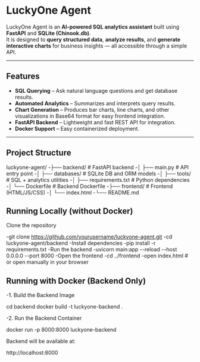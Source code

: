# LuckyOne Agent

LuckyOne Agent is an **AI-powered SQL analytics assistant** built using **FastAPI** and **SQLite (Chinook.db)**.  
It is designed to **query structured data**, **analyze results**, and **generate interactive charts** for business insights — all accessible through a simple API.

---

## Features

- **SQL Querying** – Ask natural language questions and get database results.
- **Automated Analytics** – Summarizes and interprets query results.
- **Chart Generation** – Produces bar charts, line charts, and other visualizations in Base64 format for easy frontend integration.
- **FastAPI Backend** – Lightweight and fast REST API for integration.
- **Docker Support** – Easy containerized deployment.

---

## Project Structure

luckyone-agent/
-├── backend/ # FastAPI backend
-│ ├── main.py # API entry point
-│ ├── databases/ # SQLite DB and ORM models
-│ ├── tools/ # SQL + analytics utilities
-│ ├── requirements.txt # Python dependencies
-│ └── Dockerfile # Backend Dockerfile
-├── frontend/ # Frontend (HTML/JS/CSS)
-│ └── index.html
-└── README.md 



## Running Locally (without Docker)
Clone the repository

-git clone https://github.com/yourusername/luckyone-agent.git
-cd luckyone-agent/backend
-Install dependencies
-pip install -r requirements.txt
-Run the backend
-uvicorn main:app --reload --host 0.0.0.0 --port 8000
-Open the frontend
-cd ../frontend
-open index.html   # or open manually in your browser

## Running with Docker (Backend Only)

-1. Build the Backend Image

cd backend
docker build -t luckyone-backend .

-2. Run the Backend Container

docker run -p 8000:8000 luckyone-backend

Backend will be available at:

http://localhost:8000